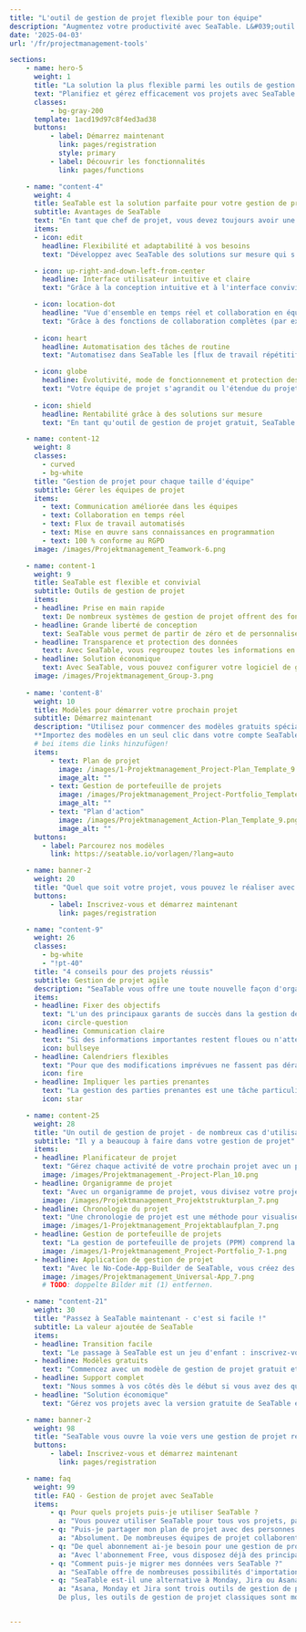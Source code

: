 ```yaml
---
title: "L'outil de gestion de projet flexible pour ton équipe"
description: "Augmentez votre productivité avec SeaTable. L&#039;outil de gestion de projet s&#039;adapte à vos besoins en quelques étapes simples"
date: '2025-04-03'
url: '/fr/projectmanagement-tools'

sections:
    - name: hero-5
      weight: 1
      title: "La solution la plus flexible parmi les outils de gestion de projet"
      text: "Planifiez et gérez efficacement vos projets avec SeaTable. Travaillez en équipe de manière collaborative en temps réel et **optimisez et automatisez vos processus**. SeaTable vous offre tous les avantages des outils modernes de gestion de projet dont vous avez besoin pour une organisation de projet commune."
      classes:
          - bg-gray-200
      template: 1acd19d97c8f4ed3ad38
      buttons:
          - label: Démarrez maintenant
            link: pages/registration
            style: primary
          - label: Découvrir les fonctionnalités
            link: pages/functions

    - name: "content-4"
      weight: 4
      title: SeaTable est la solution parfaite pour votre gestion de projet
      subtitle: Avantages de SeaTable
      text: "En tant que chef de projet, vous devez toujours avoir une vue d'ensemble pour gérer efficacement des projets complexes. Cependant, les logiciels traditionnels de gestion de projet atteignent souvent leurs limites, surtout lorsqu'il s'agit de gestion de projet agile. SeaTable vous offre une excellente expérience qui se distingue par les avantages suivants:"
      items:
      - icon: edit
        headline: Flexibilité et adaptabilité à vos besoins
        text: "Développez avec SeaTable des solutions sur mesure qui s'adaptent exactement à vos besoins. Que vous souhaitiez démarrer avec des méthodes de gestion de projet agile ou garder une vue d'ensemble avec des diagrammes de Gantt classiques : SeaTable vous offre la liberté de réaliser vos idées individuelles de gestion de projet efficace."

      - icon: up-right-and-down-left-from-center
        headline: Interface utilisateur intuitive et claire
        text: "Grâce à la conception intuitive et à l'interface conviviale, vous représentez rapidement et efficacement votre quotidien de projet. Toutes les données sont structurées de manière claire dans des tableaux et peuvent être visualisées de manière illustrative en quelques clics dans des calendriers, des organigrammes, des statistiques ainsi que sur des tableaux Kanban et des chronologies."

      - icon: location-dot
        headline: "Vue d'ensemble en temps réel et collaboration en équipe"
        text: "Grâce à des fonctions de collaboration complètes (par exemple, groupes, commentaires et partages), vos processus s'imbriquent et chacun sait ce qu'il faut faire. Avec SeaTable, vous restez à jour - qu'il s'agisse de l'attribution de tâches, du suivi des progrès ou de l'édition collaborative de documents."
      
      - icon: heart
        headline: Automatisation des tâches de routine
        text: "Automatisez dans SeaTable les [flux de travail répétitifs]({{< relref \"pages/industry-solutions/individual\" >}}). Vous réduisez ainsi la charge de travail manuelle et minimisez les erreurs humaines. Via l'API SeaTable ou les plateformes d'automatisation telles que Zapier, Make et n8n, vous pouvez également intégrer tous vos outils préférés à SeaTable."

      - icon: globe
        headline: Évolutivité, mode de fonctionnement et protection des données
        text: "Votre équipe de projet s'agrandit ou l'étendue du projet change ? SeaTable évolue avec vous. Quelle que soit la taille de votre équipe ou la complexité du projet, vous pouvez évoluer à volonté grâce à nos offres cloud. Vos données sont hébergées exclusivement sur des serveurs européens et sont protégées conformément au RGPD."
      
      - icon: shield
        headline: Rentabilité grâce à des solutions sur mesure
        text: "En tant qu'outil de gestion de projet gratuit, SeaTable convainc par sa rentabilité et sa flexibilité : choisissez parmi différents modèles et adaptez votre logiciel de gestion de projet à votre projet. SeaTable Free est gratuit en permanence - vous n'évoluez que si nécessaire."

    - name: content-12
      weight: 8
      classes: 
        - curved
        - bg-white
      title: "Gestion de projet pour chaque taille d'équipe"
      subtitle: Gérer les équipes de projet
      items:
        - text: Communication améliorée dans les équipes
        - text: Collaboration en temps réel
        - text: Flux de travail automatisés
        - text: Mise en œuvre sans connaissances en programmation
        - text: 100 % conforme au RGPD
      image: /images/Projektmanagement_Teamwork-6.png

    - name: content-1
      weight: 9
      title: SeaTable est flexible et convivial
      subtitle: Outils de gestion de projet
      items:
      - headline: Prise en main rapide
        text: De nombreux systèmes de gestion de projet offrent des fonctions compliquées qui ont tendance à embrouiller plutôt qu'à aider. SeaTable offre une interface intuitive, des modèles faciles à utiliser et une accessibilité immédiate.
      - headline: Grande liberté de conception
        text: SeaTable vous permet de partir de zéro et de personnaliser vos processus. Vous obtenez tous les outils nécessaires pour développer votre projet selon vos idées.
      - headline: Transparence et protection des données
        text: Avec SeaTable, vous regroupez toutes les informations en un seul endroit, travaillez ensemble sur des projets et synchronisez les modifications en temps réel. Cela crée de la transparence pour toutes les personnes impliquées dans le projet.
      - headline: Solution économique
        text: Avec SeaTable, vous pouvez configurer votre logiciel de gestion de projet individuellement. Vous ne payez que pour les fonctions dont vous avez réellement besoin, ou vous utilisez la version gratuite que vous pouvez mettre à niveau si nécessaire - de manière transparente et équitable.
      image: /images/Projektmanagement_Group-3.png
      
    - name: 'content-8'
      weight: 10
      title: Modèles pour démarrer votre prochain projet
      subtitle: Démarrez maintenant
      description: "Utilisez pour commencer des modèles gratuits spécialement conçus pour la gestion de projet. Un cours en ligne gratuit vous aide pas à pas à créer votre première base. Découvrez comme il est facile d'amener la gestion de vos projets au niveau supérieur avec SeaTable !<br><br>
      **Importez des modèles en un seul clic dans votre compte SeaTable !**"
      # bei items die links hinzufügen!
      items:
          - text: Plan de projet
            image: /images/1-Projektmanagement_Project-Plan_Template_9.png
            image_alt: ""
          - text: Gestion de portefeuille de projets
            image: /images/Projektmanagement_Project-Portfolio_Template_9.png
            image_alt: ""
          - text: "Plan d'action"
            image: /images/Projektmanagement_Action-Plan_Template_9.png
            image_alt: ""
      buttons:
        - label: Parcourez nos modèles
          link: https://seatable.io/vorlagen/?lang=auto

    - name: banner-2
      weight: 20
      title: "Quel que soit votre projet, vous pouvez le réaliser avec SeaTable"
      buttons:
          - label: Inscrivez-vous et démarrez maintenant
            link: pages/registration

    - name: "content-9"
      weight: 26
      classes:
        - bg-white
        - "!pt-40"
      title: "4 conseils pour des projets réussis"
      subtitle: Gestion de projet agile
      description: "SeaTable vous offre une toute nouvelle façon d'organiser votre gestion de projet : vous vous servez d'une boîte à outils logicielle et vous composez votre plan de projet et vos processus selon vos propres souhaits. Avec ces 4 conseils, votre prochain projet dans SeaTable se déroulera sans problème et avec succès :"
      items:
      - headline: Fixer des objectifs
        text: "L'un des principaux garants de succès dans la gestion de projet est que les objectifs du projet soient clairement définis dès le départ. Par conséquent, vous devez clarifier tous les objectifs du projet au début et les consigner de manière visible pour tous à l'aide d'outils de gestion de projet tels que SeaTable. Un organigramme de projet est par exemple approprié pour une représentation claire."
        icon: circle-question
      - headline: Communication claire
        text: "Si des informations importantes restent floues ou n'atteignent pas tous les participants au projet à temps, cela peut entraîner des erreurs et des retards. Un logiciel de gestion de projet tel que SeaTable permet donc à toutes les parties prenantes d'avoir une vue d'ensemble transparente de l'état actuel du projet, de travailler en collaboration et de communiquer directement."
        icon: bullseye
      - headline: Calendriers flexibles
        text: "Pour que des modifications imprévues ne fassent pas dérailler vos projets, vous devez miser sur des outils de gestion de projet flexibles dans lesquels vous pouvez modifier votre plan de projet spontanément. Avec SeaTable, vous pouvez adapter le calendrier de manière flexible dans la gestion de projet, réagir aux pénuries de ressources, répartir les tâches et garder l'objectif en vue."
        icon: fire
      - headline: Impliquer les parties prenantes
        text: "La gestion des parties prenantes est une tâche particulièrement critique. Dans un outil de gestion de projet tel que SeaTable, vous pouvez donner aux parties prenantes un accès limité à vos données de projet. Configurez des automatisations pour les informer des étapes importantes ou pour envoyer des rapports."
        icon: star

    - name: content-25
      weight: 28
      title: "Un outil de gestion de projet - de nombreux cas d'utilisation"
      subtitle: "Il y a beaucoup à faire dans votre gestion de projet"
      items:
      - headline: Planificateur de projet
        text: "Gérez chaque activité de votre prochain projet avec un planificateur de projet clair. Avec le modèle de plan de projet de SeaTable, vous disposez de l'outil de planification de projet parfait pour les grands comme pour les petits projets."
        image: /images/Projektmanagement_-Project-Plan_10.png
      - headline: Organigramme de projet
        text: "Avec un organigramme de projet, vous divisez votre projet en tâches partielles et lots de travaux planifiables. Grâce au modèle de planification de la structure de projet de SeaTable, c'est un jeu d'enfant."
        image: /images/Projektmanagement_Projektstrukturplan_7.png
      - headline: Chronologie du projet
        text: "Une chronologie de projet est une méthode pour visualiser la séquence temporelle des activités dans un projet. Dans SeaTable, vous pouvez utiliser le plugin Timeline pour cela."
        image: /images/1-Projektmanagement_Projektablaufplan_7.png
      - headline: Gestion de portefeuille de projets
        text: "La gestion de portefeuille de projets (PPM) comprend la gestion de tous les projets d'une organisation. La gestion de portefeuille de projets est gourmande en données et nécessite l'évaluation de nombreux projets."
        image: /images/1-Projektmanagement_Project-Portfolio_7-1.png
      - headline: Application de gestion de projet
        text: "Avec le No-Code-App-Builder de SeaTable, vous créez des applications web - sans aucune connaissance en programmation. Dans une telle application de gestion de projet ou application de planification de projet, vous pouvez contrôler précisément qui peut voir quelles données et comment elles sont visualisées."
        image: /images/Projektmanagement_Universal-App_7.png
        # TODO: doppelte Bilder mit (1) entfernen.

    - name: "content-21"
      weight: 30
      title: "Passez à SeaTable maintenant - c'est si facile !"
      subtitle: La valeur ajoutée de SeaTable
      items:
      - headline: Transition facile
        text: "Le passage à SeaTable est un jeu d'enfant : inscrivez-vous simplement avec votre adresse e-mail et commencez directement - sans carte de crédit, sans coûts cachés !<br><br>SeaTable offre de nombreuses possibilités d'importation qui facilitent la migration de vos données et le passage de vos outils de gestion de projet actuels."
      - headline: Modèles gratuits
        text: "Commencez avec un modèle de gestion de projet gratuit et convainquez-vous de la puissance et de la flexibilité de SeaTable ! Vous remarquerez rapidement comment SeaTable peut faire passer votre gestion de projet à un niveau supérieur. Téléchargez vos propres données et votre nouveau système de gestion de projet sera prêt à l'emploi en très peu de temps."
      - headline: Support complet
        text: "Nous sommes à vos côtés dès le début si vous avez des questions sur notre outil de gestion de projet gratuit : utilisez plus de 350 articles d'aide, le cours en ligne pour débutants, les tutoriels YouTube ou notre forum communautaire. De plus, nous serons heureux de vous faire une offre de support individuelle afin que vous puissiez exploiter pleinement le potentiel de SeaTable dans vos projets."
      - headline: "Solution économique"
        text: "Gérez vos projets avec la version gratuite de SeaTable entièrement gratuitement - ou faites évoluer SeaTable en fonction de vos besoins : si vous avez besoin de fonctions étendues ou de plus de capacités de stockage pour vos projets, vous pouvez simplement passer à une version Premium économique."

    - name: banner-2
      weight: 98
      title: "SeaTable vous ouvre la voie vers une gestion de projet réussie"
      buttons:
          - label: Inscrivez-vous et démarrez maintenant
            link: pages/registration

    - name: faq
      weight: 99
      title: FAQ - Gestion de projet avec SeaTable
      items:
          - q: Pour quels projets puis-je utiliser SeaTable ?
            a: "Vous pouvez utiliser SeaTable pour tous vos projets, par exemple les projets de logiciels, de construction ou de développement de produits. Grâce à la flexibilité des types de colonnes et aux nombreuses possibilités de visualisation, SeaTable est la solution parfaite pour chaque défi auquel un chef de projet doit faire face."
          - q: "Puis-je partager mon plan de projet avec des personnes externes ?"
            a: "Absolument. De nombreuses équipes de projet collaborent avec des parties prenantes externes, soit via une application de gestion de projet, soit directement dans SeaTable. Dans les deux cas, vous utilisez des partages et des autorisations pour déterminer qui peut accéder à quel contenu."
          - q: "De quel abonnement ai-je besoin pour une gestion de projet efficace ?"
            a: "Avec l'abonnement Free, vous disposez déjà des principales fonctions pour les petits projets et les petites équipes. Avec l'abonnement Plus, la collaboration avec les parties prenantes externes est nettement plus facile grâce aux options de partage étendues et les limites de stockage plus élevées vous permettent de gérer des projets plus importants. Enfin, l'abonnement Enterprise ajoute des automatisations, une personnalisation avancée et la mémoire Big Data pour les projets à forte intensité de données."
          - q: "Comment puis-je migrer mes données vers SeaTable ?"
            a: "SeaTable offre de nombreuses possibilités d'importation qui facilitent la migration de vos données et le passage de vos outils de gestion de projet actuels. Téléchargez vos données existantes et, en un rien de temps, votre nouveau système de gestion de projets sera opérationnel. Grâce à l'interface utilisateur graphique intuitive, vous vous y retrouverez rapidement"
          - q: "SeaTable est-il une alternative à Monday, Jira ou Asana ?"
            a: "Asana, Monday et Jira sont trois outils de gestion de projet bien connus auxquels de nombreuses équipes du monde entier ont recours. Si vous vous demandez si ces outils de gestion de projet sont gratuits, la réponse est non, à l'exception de versions très limitées en termes de fonctionnalités. Contrairement à SeaTable, vous devez vous attendre à des coûts élevés, surtout pour les grandes équipes, car les montants par utilisateur et par mois sont directement à deux chiffres. Si vous voulez faire de la gestion de projet avec Monday, Jira ou Asana, cela peut donc devenir vraiment cher. En revanche, SeaTable convainc par son vaste abonnement gratuit, même en tant qu'outil de gestion de projet gratuit pour les équipes de toutes tailles.
            De plus, les outils de gestion de projet classiques sont moins intuitifs que SeaTable. C'est particulièrement vrai pour les outils de gestion de projet gratuits. L'abondance de fonctions peut paraître trop exigeante pour les débutants, surtout si vous souhaitez reproduire votre gestion de projet dans Monday. Jira est particulièrement spécialisé dans les projets logiciels et la gestion de projet agile selon Scrum, ce qui suppose déjà de nombreuses connaissances. Étant donné que la plupart des personnes impliquées dans le projet doivent d'abord acquérir ces connaissances, la formation prend relativement beaucoup de temps, alors que vous pouvez commencer directement avec SeaTable. En outre, Asana et Jira sont moins flexibles que SeaTable et ne sont pas recommandés pour les projets à forte intensité de données. Pour en savoir plus, consultez notre [blog]({{< relref \"posts\" >}})."


---
```

